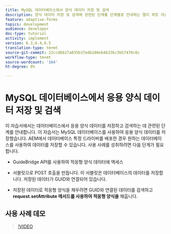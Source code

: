```yaml
---
title: MySQL 데이터베이스에서 양식 데이터 저장 및 검색
description: 양식 데이터 저장 및 검색에 관련된 단계를 단계별로 안내하는 멀티 파트 자습서
feature: adaptive-forms
topics: development
audience: developer
doc-type: tutorial
activity: implement
version: 6.3,6.4,6.5
translation-type: tm+mt
source-git-commit: 22ccd6627a035b37edb180eb4633bc3b57470c0c
workflow-type: tm+mt
source-wordcount: '164'
ht-degree: 0%

---
```



# MySQL 데이터베이스에서 응용 양식 데이터 저장 및 검색

이 자습서에서는 데이터베이스에서 응용 양식 데이터를 저장하고 검색하는 데 관련된 단계를 안내합니다. 이 자습서는 MySQL 데이터베이스를 사용하여 응용 양식 데이터를 저장했습니다. AEM에서 데이터베이스 특정 드라이버를 배포한 경우 원하는 데이터베이스를 사용하여 데이터를 저장할 수 있습니다. 사용 사례를 성취하려면 다음 단계가 필요합니다.

* GuideBridge API를 사용하여 적응형 양식 데이터에 액세스

* 서블릿으로 POST 호출을 만듭니다. 이 서블릿은 데이터베이스의 데이터를 저장합니다. 저장된 데이터가 GUID와 연결되어 있습니다.

* 저장된 데이터로 적응형 양식을 채우려면 GUID와 연결된 데이터를 검색하고 **request.setAttribute 메서드를 사용하여 적응형 양식을** 채웁니다.

## 사용 사례 데모

>[!VIDEO](https://video.tv.adobe.com/v/27829?quality=9&learn=on)
